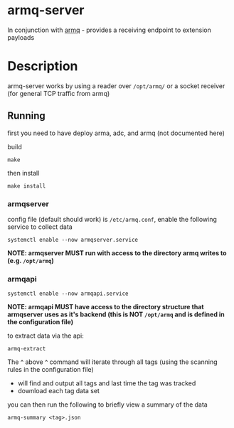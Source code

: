 armq-server
===

In conjunction with [armq](https://voidedtech.com/cgit/armq/about/) - provides a receiving endpoint to extension payloads

# Description

armq-server works by using a reader over `/opt/armq/` or a socket receiver (for general TCP traffic from armq)

## Running

first you need to have deploy arma, adc, and armq (not documented here)

build
```
make
```

then install
```
make install
```

### armqserver

config file (default should work) is `/etc/armq.conf`, enable the following service to collect data
```
systemctl enable --now armqserver.service
```
**NOTE: armqserver MUST run with access to the directory armq writes to (e.g. `/opt/armq`)**

### armqapi

```
systemctl enable --now armqapi.service
```
**NOTE: armqapi MUST have access to the directory structure that armqserver uses as it's backend (this is NOT `/opt/armq` and is defined in the configuration file)**

to extract data via the api:
```
armq-extract
```

The ^ above ^ command will iterate through all tags (using the scanning rules in the configuration file)
* will find and output all tags and last time the tag was tracked
* download each tag data set

you can then run the following to briefly view a summary of the data
```
armq-summary <tag>.json
```
